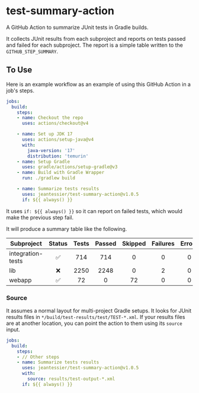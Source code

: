 # test-summary-action

A GitHub Action to summarize JUnit tests in Gradle builds.

It collects JUnit results from each subproject and reports on tests passed and
failed for each subproject.  The report is a simple table written to the
`GITHUB_STEP_SUMMARY`.

## To Use

Here is an example workflow as an example of using this GitHub Action in a job's
steps.

```yaml
jobs:
  build:
    steps:
    - name: Checkout the repo
      uses: actions/checkout@v4

    - name: Set up JDK 17
      uses: actions/setup-java@v4
      with:
        java-version: '17'
        distribution: 'temurin'
    - name: Setup Gradle
      uses: gradle/actions/setup-gradle@v3
    - name: Build with Gradle Wrapper
      run: ./gradlew build

    - name: Summarize tests results
      uses: jeantessier/test-summary-action@v1.0.5
      if: ${{ always() }}
```

It uses `if: ${{ always() }}` so it can report on failed tests, which would make
the previous step fail.

It will produce a summary table like the following.

| Subproject        |       Status       | Tests | Passed | Skipped | Failures | Errors |
|-------------------|:------------------:|:-----:|:------:|:-------:|:--------:|:------:|
| integration-tests | :white_check_mark: |  714  |  714   |    0    |    0     |   0    |
| lib               |        :x:         | 2250  |  2248  |    0    |    2     |   0    |
| webapp            | :white_check_mark: |  72   |   0    |   72    |    0     |   0    |

### Source

It assumes a normal layout for multi-project Gradle setups.  It looks for JUnit
results files in `*/build/test-results/test/TEST-*.xml`.  If your results files
are at another location, you can point the action to them using its `source`
input.

```yaml
jobs:
  build:
    steps:
    - // Other steps
    - name: Summarize tests results
      uses: jeantessier/test-summary-action@v1.0.5
      with:
        source: results/test-output-*.xml
      if: ${{ always() }}
```
